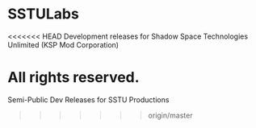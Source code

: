 # SSTULabs
<<<<<<< HEAD
Development releases for Shadow Space Technologies Unlimited (KSP Mod Corporation)

All rights reserved.
=======
Semi-Public Dev Releases for SSTU Productions
>>>>>>> origin/master
